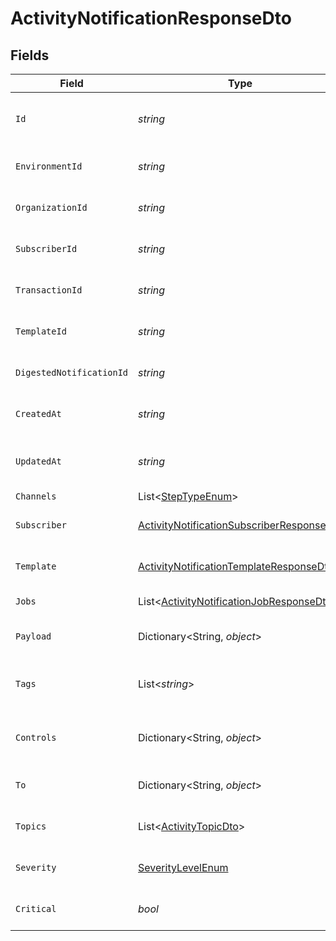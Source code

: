 # ActivityNotificationResponseDto


## Fields

| Field                                                                                                             | Type                                                                                                              | Required                                                                                                          | Description                                                                                                       |
| ----------------------------------------------------------------------------------------------------------------- | ----------------------------------------------------------------------------------------------------------------- | ----------------------------------------------------------------------------------------------------------------- | ----------------------------------------------------------------------------------------------------------------- |
| `Id`                                                                                                              | *string*                                                                                                          | :heavy_minus_sign:                                                                                                | Unique identifier of the notification                                                                             |
| `EnvironmentId`                                                                                                   | *string*                                                                                                          | :heavy_check_mark:                                                                                                | Environment ID of the notification                                                                                |
| `OrganizationId`                                                                                                  | *string*                                                                                                          | :heavy_check_mark:                                                                                                | Organization ID of the notification                                                                               |
| `SubscriberId`                                                                                                    | *string*                                                                                                          | :heavy_check_mark:                                                                                                | Subscriber ID of the notification                                                                                 |
| `TransactionId`                                                                                                   | *string*                                                                                                          | :heavy_check_mark:                                                                                                | Transaction ID of the notification                                                                                |
| `TemplateId`                                                                                                      | *string*                                                                                                          | :heavy_minus_sign:                                                                                                | Template ID of the notification                                                                                   |
| `DigestedNotificationId`                                                                                          | *string*                                                                                                          | :heavy_minus_sign:                                                                                                | Digested Notification ID                                                                                          |
| `CreatedAt`                                                                                                       | *string*                                                                                                          | :heavy_minus_sign:                                                                                                | Creation time of the notification                                                                                 |
| `UpdatedAt`                                                                                                       | *string*                                                                                                          | :heavy_minus_sign:                                                                                                | Last updated time of the notification                                                                             |
| `Channels`                                                                                                        | List<[StepTypeEnum](../../Models/Components/StepTypeEnum.md)>                                                     | :heavy_minus_sign:                                                                                                | N/A                                                                                                               |
| `Subscriber`                                                                                                      | [ActivityNotificationSubscriberResponseDto](../../Models/Components/ActivityNotificationSubscriberResponseDto.md) | :heavy_minus_sign:                                                                                                | Subscriber of the notification                                                                                    |
| `Template`                                                                                                        | [ActivityNotificationTemplateResponseDto](../../Models/Components/ActivityNotificationTemplateResponseDto.md)     | :heavy_minus_sign:                                                                                                | Template of the notification                                                                                      |
| `Jobs`                                                                                                            | List<[ActivityNotificationJobResponseDto](../../Models/Components/ActivityNotificationJobResponseDto.md)>         | :heavy_minus_sign:                                                                                                | Jobs of the notification                                                                                          |
| `Payload`                                                                                                         | Dictionary<String, *object*>                                                                                      | :heavy_minus_sign:                                                                                                | Payload of the notification                                                                                       |
| `Tags`                                                                                                            | List<*string*>                                                                                                    | :heavy_minus_sign:                                                                                                | Tags associated with the notification                                                                             |
| `Controls`                                                                                                        | Dictionary<String, *object*>                                                                                      | :heavy_minus_sign:                                                                                                | Controls associated with the notification                                                                         |
| `To`                                                                                                              | Dictionary<String, *object*>                                                                                      | :heavy_minus_sign:                                                                                                | To field for subscriber definition                                                                                |
| `Topics`                                                                                                          | List<[ActivityTopicDto](../../Models/Components/ActivityTopicDto.md)>                                             | :heavy_minus_sign:                                                                                                | Topics of the notification                                                                                        |
| `Severity`                                                                                                        | [SeverityLevelEnum](../../Models/Components/SeverityLevelEnum.md)                                                 | :heavy_minus_sign:                                                                                                | Severity of the workflow                                                                                          |
| `Critical`                                                                                                        | *bool*                                                                                                            | :heavy_minus_sign:                                                                                                | Criticality of the notification                                                                                   |
